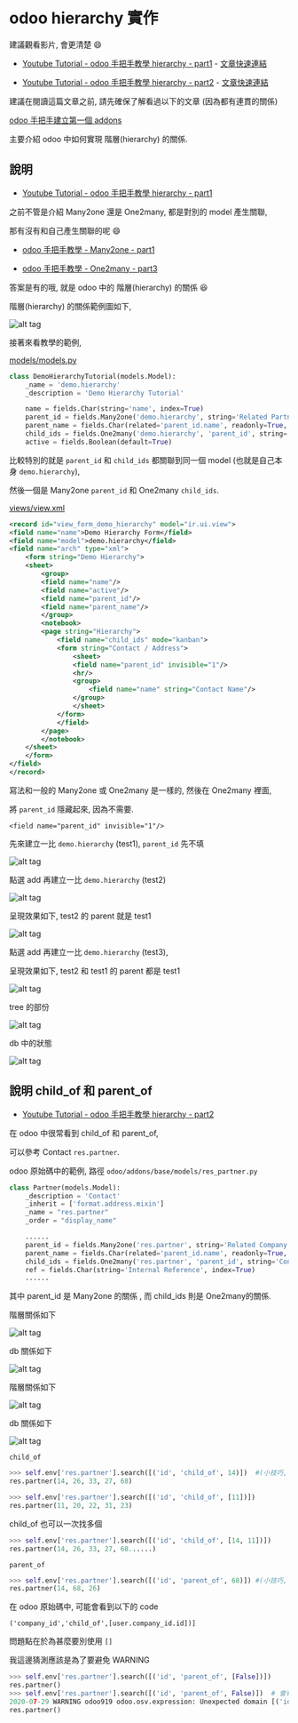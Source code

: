# odoo hierarchy 實作

建議觀看影片, 會更清楚 :smile:

* [Youtube Tutorial - odoo 手把手教學 hierarchy - part1](https://youtu.be/O_ch9553VQ0) - [文章快速連結](https://github.com/twtrubiks/odoo-demo-addons-tutorial/tree/master/demo_hierarchy_tutorial#%E8%AA%AA%E6%98%8E)

* [Youtube Tutorial - odoo 手把手教學 hierarchy - part2](https://youtu.be/SER-ZVDnwGw) - [文章快速連結](https://github.com/twtrubiks/odoo-demo-addons-tutorial/tree/master/demo_hierarchy_tutorial#%E8%AA%AA%E6%98%8E-child_of-%E5%92%8C-parent_of)

建議在閱讀這篇文章之前, 請先確保了解看過以下的文章 (因為都有連貫的關係)

[odoo 手把手建立第一個 addons](https://github.com/twtrubiks/odoo-demo-addons-tutorial/tree/master/demo_odoo_tutorial)

主要介紹 odoo 中如何實現 階層(hierarchy) 的關係.

## 說明

* [Youtube Tutorial - odoo 手把手教學 hierarchy - part1](https://youtu.be/O_ch9553VQ0)

之前不管是介紹 Many2one 還是 One2many, 都是對別的 model 產生關聯,

那有沒有和自己產生關聯的呢 :smile:

* [odoo 手把手教學 - Many2one - part1](https://github.com/twtrubiks/odoo-demo-addons-tutorial/tree/master/demo_expense_tutorial_v1#odoo-%E6%89%8B%E6%8A%8A%E6%89%8B%E6%95%99%E5%AD%B8---many2one---part1)

* [odoo 手把手教學 - One2many - part3](https://github.com/twtrubiks/odoo-demo-addons-tutorial/tree/master/demo_expense_tutorial_v1#odoo-%E6%89%8B%E6%8A%8A%E6%89%8B%E6%95%99%E5%AD%B8---one2many---part3)

答案是有的哦, 就是 odoo 中的 階層(hierarchy) 的關係 :satisfied:

階層(hierarchy) 的關係範例圖如下,

![alt tag](https://i.imgur.com/jFmmet1.png)

接著來看教學的範例,

[models/models.py](models/models.py)

```python
class DemoHierarchyTutorial(models.Model):
    _name = 'demo.hierarchy'
    _description = 'Demo Hierarchy Tutorial'

    name = fields.Char(string='name', index=True)
    parent_id = fields.Many2one('demo.hierarchy', string='Related Partner', index=True)
    parent_name = fields.Char(related='parent_id.name', readonly=True, string='Parent name')
    child_ids = fields.One2many('demo.hierarchy', 'parent_id', string='Contacts', domain=[('active', '=', True)])
    active = fields.Boolean(default=True)
```

比較特別的就是 `parent_id` 和 `child_ids` 都關聯到同一個 model (也就是自己本身 `demo.hierarchy`),

然後一個是 Many2one `parent_id` 和 One2many `child_ids`.

[views/view.xml](views/view.xml)

```xml
<record id="view_form_demo_hierarchy" model="ir.ui.view">
<field name="name">Demo Hierarchy Form</field>
<field name="model">demo.hierarchy</field>
<field name="arch" type="xml">
    <form string="Demo Hierarchy">
    <sheet>
        <group>
        <field name="name"/>
        <field name="active"/>
        <field name="parent_id"/>
        <field name="parent_name"/>
        </group>
        <notebook>
        <page string="Hierarchy">
            <field name="child_ids" mode="kanban">
            <form string="Contact / Address">
                <sheet>
                <field name="parent_id" invisible="1"/>
                <hr/>
                <group>
                    <field name="name" string="Contact Name"/>
                </group>
                </sheet>
            </form>
            </field>
        </page>
        </notebook>
    </sheet>
    </form>
</field>
</record>
```

寫法和一般的 Many2one 或 One2many 是一樣的, 然後在 One2many 裡面,

將 `parent_id` 隱藏起來, 因為不需要.

`<field name="parent_id" invisible="1"/>`

先來建立一比 `demo.hierarchy` (test1), `parent_id` 先不填

![alt tag](https://i.imgur.com/sZGTOvZ.png)

點選 add 再建立一比 `demo.hierarchy` (test2)

![alt tag](https://i.imgur.com/EfUkYeN.png)

呈現效果如下, test2 的 parent 就是 test1

![alt tag](https://i.imgur.com/pHWlbU5.png)

點選 add 再建立一比 `demo.hierarchy` (test3),

呈現效果如下, test2 和 test1 的 parent 都是 test1

![alt tag](https://i.imgur.com/yVhz0Be.png)

tree 的部份

![alt tag](https://i.imgur.com/6Hsl2Gp.png)

db 中的狀態

![alt tag](https://i.imgur.com/kuHStcy.png)

## 說明 child_of 和 parent_of

* [Youtube Tutorial - odoo 手把手教學 hierarchy - part2](https://youtu.be/SER-ZVDnwGw)

在 odoo 中很常看到 child_of 和 parent_of,

可以參考 Contact `res.partner`.

odoo 原始碼中的範例, 路徑 `odoo/addons/base/models/res_partner.py`

```python
class Partner(models.Model):
    _description = 'Contact'
    _inherit = ['format.address.mixin']
    _name = "res.partner"
    _order = "display_name"

    ......
    parent_id = fields.Many2one('res.partner', string='Related Company', index=True)
    parent_name = fields.Char(related='parent_id.name', readonly=True, string='Parent name')
    child_ids = fields.One2many('res.partner', 'parent_id', string='Contacts', domain=[('active', '=', True)])
    ref = fields.Char(string='Internal Reference', index=True)
    ......
```

其中 parent_id 是 Many2one 的關係 , 而 child_ids 則是 One2many的關係.

階層關係如下

![alt tag](https://i.imgur.com/jFmmet1.png)

db 關係如下

![alt tag](https://i.imgur.com/4TOjc8k.png)

階層關係如下

![alt tag](https://i.imgur.com/cCAonbi.png)

db 關係如下

![alt tag](https://i.imgur.com/FQ7s9C0.png)

`child_of`

```python
>>> self.env['res.partner'].search([('id', 'child_of', 14)])  #(小技巧, 從後面看回來, 14 的孩子)
res.partner(14, 26, 33, 27, 68)
```

```python
>>> self.env['res.partner'].search([('id', 'child_of', [11])])
res.partner(11, 20, 22, 31, 23)
```

child_of 也可以一次找多個

```python
>>> self.env['res.partner'].search([('id', 'child_of', [14, 11])])
res.partner(14, 26, 33, 27, 68......)
```

`parent_of`

```python
>>> self.env['res.partner'].search([('id', 'parent_of', 68)]) #(小技巧, 從後面看回來, 68 的父親)
res.partner(14, 68, 26)
```

在 odoo 原始碼中, 可能會看到以下的 code

`('company_id','child_of',[user.company_id.id])]`

問題點在於為甚麼要別使用 `[]`

我這邊猜測應該是為了要避免 WARNING

```python
>>> self.env['res.partner'].search([('id', 'parent_of', [False])])
res.partner()
>>> self.env['res.partner'].search([('id', 'parent_of', False)])  # 會有 WARNING
2020-07-29 WARNING odoo919 odoo.osv.expression: Unexpected domain [('id', 'parent_of', False)], interpreted as False
res.partner()
```